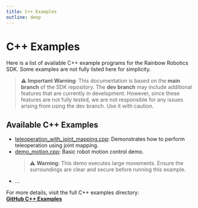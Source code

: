 ```yaml
---
title: C++ Examples  
outline: deep
---
```


# C++ Examples

Here is a list of available C++ example programs for the Rainbow Robotics SDK. Some examples are not fully listed here for simplicity.
> :warning: **Important Warning**: This documentation is based on the **main branch** of the SDK repository. The **dev branch** may include additional features that are currently in development. However, since these features are not fully tested, we are not responsible for any issues arising from using the dev branch. Use it with caution.

## Available C++ Examples

- [teleoperation_with_joint_mapping.cpp](https://github.com/RainbowRobotics/rby1-sdk/tree/main/examples/cpp/teleoperation_with_joint_mapping.cpp): Demonstrates how to perform teleoperation using joint mapping.
- [demo_motion.cpp](https://github.com/RainbowRobotics/rby1-sdk/tree/main/examples/cpp/demo_motion.cpp): Basic robot motion control demo.  
  > :warning: **Warning**: This demo executes large movements. Ensure the surroundings are clear and secure before running this example.
- ...

For more details, visit the full C++ examples directory:  
**[GitHub C++ Examples](https://github.com/RainbowRobotics/rby1-sdk/tree/main/examples/cpp)**